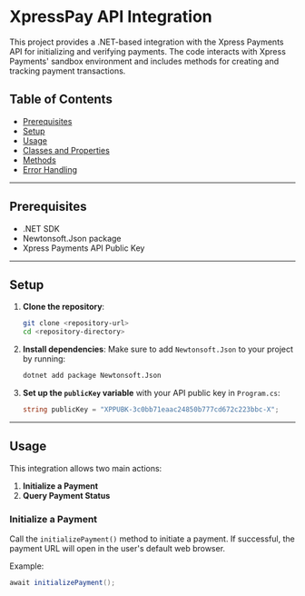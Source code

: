 # XpressPay API Integration

This project provides a .NET-based integration with the Xpress Payments API for initializing and verifying payments. The code interacts with Xpress Payments' sandbox environment and includes methods for creating and tracking payment transactions.

## Table of Contents
- [Prerequisites](#prerequisites)
- [Setup](#setup)
- [Usage](#usage)
- [Classes and Properties](#classes-and-properties)
- [Methods](#methods)
- [Error Handling](#error-handling)

---

## Prerequisites

- .NET SDK
- Newtonsoft.Json package
- Xpress Payments API Public Key

---

## Setup

1. **Clone the repository**:
    ```bash
    git clone <repository-url>
    cd <repository-directory>
    ```

2. **Install dependencies**:
    Make sure to add `Newtonsoft.Json` to your project by running:
    ```bash
    dotnet add package Newtonsoft.Json
    ```

3. **Set up the `publicKey` variable** with your API public key in `Program.cs`:
    ```csharp
    string publicKey = "XPPUBK-3c0bb71eaac24850b777cd672c223bbc-X";
    ```

---

## Usage

This integration allows two main actions:
1. **Initialize a Payment**
2. **Query Payment Status**

### Initialize a Payment

Call the `initializePayment()` method to initiate a payment. If successful, the payment URL will open in the user's default web browser.

Example:

```csharp
await initializePayment();
